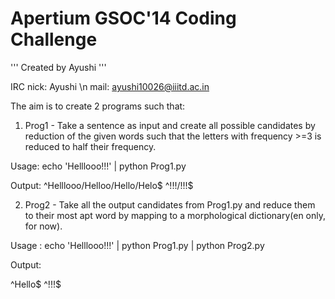 Apertium
GSOC'14
Coding Challenge 
=========================
'''
Created by Ayushi
'''

IRC nick: Ayushi \n
mail: ayushi10026@iiitd.ac.in

The aim is to create 2 programs such that: 

1. Prog1 - Take a sentence as input and create all possible candidates by reduction of the given words such that the letters with frequency >=3 is reduced to half their frequency.

Usage: echo 'Helllooo!!!' | python Prog1.py

Output: 
^Helllooo/Helloo/Hello/Helo$
^!!!/!!!$

2. Prog2 - Take all the output candidates from Prog1.py and reduce them to their most apt word by mapping to a morphological dictionary(en only, for now). 

Usage : echo 'Helllooo!!!' | python Prog1.py | python Prog2.py

Output: 
 
^Hello$
^!!!$
